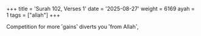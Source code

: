+++
title = 'Surah 102, Verses 1'
date = '2025-08-27'
weight = 6169
ayah = 1
tags = ["allah"]
+++

Competition for more ˹gains˺ diverts you ˹from Allah˺,